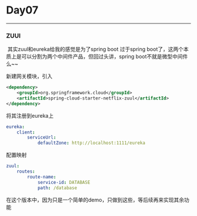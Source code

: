 # Day07

----

### ZUUl

​		其实zuul和eureka给我的感觉是为了spring boot 过于spring boot了，这两个本质上是可以分割为两个中间件产品，但回过头讲，spring boot不就是微型中间件么~~

新建网关模块，引入

```xml
<dependency>  
    <groupId>org.springframework.cloud</groupId>  
    <artifactId>spring-cloud-starter-netflix-zuul</artifactId>
</dependency>
```

将其注册到eureka上

```yaml
eureka:  
	client:    
		serviceUrl:      
			defaultZone: http://localhost:1111/eureka
```

配置映射

```yaml
zuul:  
	routes:    
		route-name:      
			service-id: DATABASE      
			path: /database
```

在这个版本中，因为只是一个简单的demo，只做到这些，等后续再来实现其余功能

